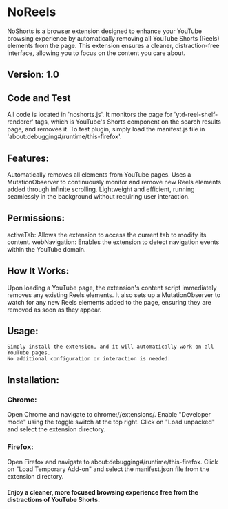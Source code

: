 # NoReels
NoShorts is a browser extension designed to enhance your YouTube browsing experience by automatically removing all YouTube Shorts (Reels) elements from the page. This extension ensures a cleaner, distraction-free interface, allowing you to focus on the content you care about.

## Version: 1.0

## Code and Test
All code is located in 'noshorts.js'. 
It monitors the page for 'ytd-reel-shelf-renderer' tags, which is YouTube's Shorts component on the search results page, and removes it.
To test plugin, simply load the manifest.js file in 'about:debugging#/runtime/this-firefox'. 

## Features:
Automatically removes all <ytd-reel-shelf-renderer> elements from YouTube pages.
Uses a MutationObserver to continuously monitor and remove new Reels elements added through infinite scrolling.
Lightweight and efficient, running seamlessly in the background without requiring user interaction.

## Permissions:
activeTab: Allows the extension to access the current tab to modify its content.
webNavigation: Enables the extension to detect navigation events within the YouTube domain.

## How It Works:
Upon loading a YouTube page, the extension's content script immediately removes any existing Reels elements. It also sets up a MutationObserver to watch for any new Reels elements added to the page, ensuring they are removed as soon as they appear.

## Usage:
    Simply install the extension, and it will automatically work on all YouTube pages.
    No additional configuration or interaction is needed.

## Installation:
### Chrome:
Open Chrome and navigate to chrome://extensions/.
Enable "Developer mode" using the toggle switch at the top right.
Click on "Load unpacked" and select the extension directory.

### Firefox:
Open Firefox and navigate to about:debugging#/runtime/this-firefox.
Click on "Load Temporary Add-on" and select the manifest.json file from the extension directory.

#### Enjoy a cleaner, more focused browsing experience free from the distractions of YouTube Shorts.